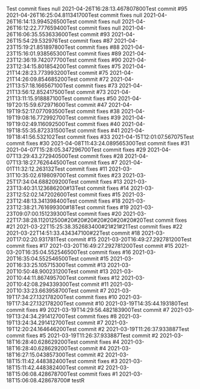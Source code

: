 Test commit fixes null 2021-04-26T16:28:13.467807800Test commit #95 2021-04-26T16:25:04.811341700Test commit fixes null 2021-04-26T16:14:13.994526500Test commit fixes null 2021-04-26T16:12:22.777659400Test commit fixes null 2021-04-26T16:06:35.553633600Test commit #93 2021-04-26T15:54:29.532976Test commit fixes #87 2021-04-23T15:19:21.851897800Test commit fixes #88 2021-04-23T15:16:01.938565300Test commit fixes #89 2021-04-23T12:36:19.742077700Test commit fixes #90 2021-04-23T12:34:15.801854200Test commit fixes #75 2021-04-21T14:28:23.773993200Test commit #75 2021-04-21T14:26:09.854685200Test commit #72 2021-04-21T13:57:18.166567100Test commit fixes #73 2021-04-21T13:56:12.852417500Test commit #73 2021-04-21T13:11:15.918887100Test commit fixes #50 2021-04-19T20:15:59.672971600Test commit #47 2021-04-19T19:52:17.077093500Test commit fixes #38 2021-04-19T19:08:16.772992700Test commit fixes #39 2021-04-19T19:02:49.116092500Test commit fixes #40 2021-04-19T18:55:35.872331500Test commit fixes #41 2021-04-19T18:41:56.532102Test commit fixes #33 2021-04-15T12:01:07.567075Test commit fixes #30 2021-04-08T11:43:24.089565300Test commit fixes #31 2021-04-07T15:28:05.347296700Test commit fixes #29 2021-04-07T13:29:43.272940500Test commit fixes #28 2021-04-07T13:18:27.762644500Test commit fixes #7 2021-04-01T11:32:12.263132Test commit fixes #11 2021-03-31T10:35:02.619809700Test commit fixes #23 2021-03-25T17:34:04.688209200Test commit fixes #13 2021-03-23T13:40:31.123686200#13Test commit fixes #14 2021-03-23T12:52:02.147202600Test commit fixes #15 2021-03-23T12:48:13.341398400Test commit fixes #18 2021-03-23T12:38:21.761699300#18Test commit fixes #19 2021-03-23T09:07:00.151239300Test commit fixes #20 2021-03-22T17:38:28.112012500#20#20#20#20#20#20#20#20Test commit fixes #21 2021-03-22T15:25:38.352683400#21#21#21Test commit fixes #22 2021-03-22T14:51:33.434347100#22Test commit #18 2021-03-20T17:02:20.931781Test commit #15 2021-03-20T16:49:27.292781200Test commit fixes #17 2021-03-20T16:49:27.292781200Test commit #15 2021-03-20T16:35:04.552546500Test commit fixes #16 2021-03-20T16:35:04.552546500Test commit #15 2021-03-20T16:33:25.105715300Test commit #13 2021-03-20T10:50:48.900231200Test commit #13 2021-03-20T10:44:11.867495700Test commit fixes #12 2021-03-20T10:42:08.294339300Test commit #11 2021-03-20T10:33:23.663958700Test commit #7 2021-03-19T17:34:27.132178200Test commit fixes #10 2021-03-19T17:34:27.132178200Test commit #10 2021-03-19T14:35:44.193180Test commit fixes #9 2021-03-19T14:29:56.482183900Test commit #7 2021-03-19T13:24:34.291412700Test commit fixes #8 2021-03-19T13:24:34.291412700Test commit #7 2021-03-19T12:20:24.164646200Test commit #2 2021-03-19T11:26:37.933887Test commit fixes #5 2021-03-19T11:26:37.933887Test commit #2 2021-03-18T16:28:40.628629200Test commit fixes #4 2021-03-18T16:28:40.628629200Test commit #4 2021-03-18T16:27:15.043857300Test commit #2 2021-03-18T15:11:42.448382400Test commit fixes #3 2021-03-18T15:11:42.448382400Test commit #2 2021-03-18T15:06:08.428678700Test commit fixes #1 2021-03-18T15:06:08.428678700# testR
